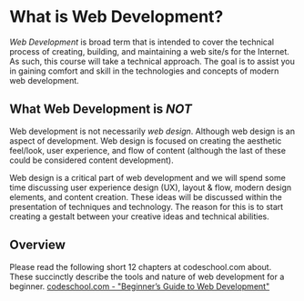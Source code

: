 # What is Web Development?

*Web Development* is broad term that is intended to cover the technical process of creating, building, and maintaining a web site/s for the Internet. As such, this course will take a technical approach. The goal is to assist you in gaining comfort and skill in the technologies and concepts of modern web development.

## What Web Development is *NOT*
Web development is not necessarily *web design*. Although web design is an aspect of development. Web design is focused on creating the aesthetic feel/look, user experience, and flow of content (although the last of these could be considered content development).

Web design is a critical part of web development and we will spend some time discussing user experience design (UX), layout & flow,  modern design elements, and content creation. These ideas will be discussed within the presentation of techniques and technology. The reason for this is to start creating a gestalt between your creative ideas and technical abilities.

## Overview
Please read the following short 12 chapters at codeschool.com about. These succinctly describe the tools and nature of web development for a beginner.
[codeschool.com - "Beginner’s Guide to Web Development"](https://www.codeschool.com/beginners-guide-to-web-development)
